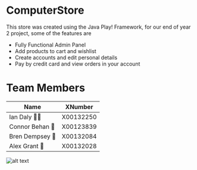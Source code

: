 # ComputerStore

This store was created using the Java Play! Framework, for our end of year 2 project, some of the features are
  - Fully Functional Admin Panel
  - Add products to cart and wishlist
  - Create accounts and edit personal details
  - Pay by credit card and view orders in your account

# Team Members

Name | XNumber
------------ | -------------
Ian Daly :baby_bottle::baby: | X00132250
Connor Behan :blue_car: | X00123839
Bren Dempsey :guitar: | X00132084
Alex Grant :smoking: | X00132028

![alt text](https://lh3.googleusercontent.com/-ltNl8YtLGXo/AAAAAAAAAAI/AAAAAAAAAEE/lzC0TnDoACE/w360-h203-p/photo.jpg)
